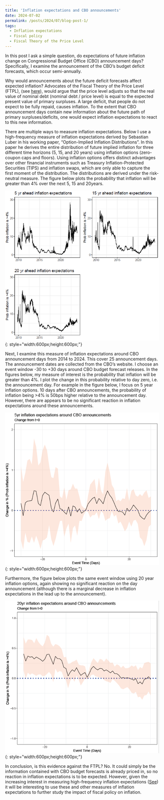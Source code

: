 ```yaml
---
title: 'Inflation expectations and CBO announcements'
date: 2024-07-02
permalink: /posts/2024/07/blog-post-1/
tags:
  - Inflation expectations
  - Fiscal policy
  - Fiscal Theory of the Price Level
---
```



In this post I ask a simple question, do expectations of future inflation change on Congressional Budget Office (CBO) announcement days? Specifically, I examine the announcement of the CBO’s budget deficit forecasts, which occur semi-annually. 

Why would announcements about the future deficit forecasts affect expected inflation? Advocates of the Fiscal Theory of the Price Level (FTPL), (see [here](https://johnhcochrane.blogspot.com/2024/01/fiscal-narratives-for-us-inflation.html)), would argue that the price level adjusts so that the real value of nominal debt (nominal debt / price level) is equal to the expected present value of primary surpluses. A large deficit, that people do not expect to be fully repaid, causes inflation. To the extent that CBO announcement days contain new information about the future path of primary surpluses/deficits, one would expect inflation expectations to react to this new information. 

There are multiple ways to measure inflation expectations. Below I use a high-frequency measure of inflation expectations derived by Sebastian Luber in his working paper, “Option-Implied Inflation Distributions”. In this paper he derives the entire distribution of future implied inflation for three different time horizons (5, 15, and 20 years) using inflation options (zero-coupon caps and floors). Using inflation options offers distinct advantages over other financial instruments such as Treasury Inflation-Protected Securities (TIPS) and inflation swaps, which are only able to capture the first moment of the distribution. The distributions are derived under the risk-neutral measure. The figure below plots the probability that inflation will be greater than 4% over the next 5, 15 and 20years. 

![Alt text](/assets/images/blog_1_fig_1.PNG){: style="width:600px;height:600px;"}

Next, I examine this measure of inflation expectations around CBO announcement days from 2014 to 2024. This cover 25 announcement days. The announcement dates are collected from the CBO’s website. I choose an event window -30 to +30 days around CBO budget forecast releases. In the figures below, my measure of interest is the probability that inflation will be greater than 4%.  I plot the change in this probability relative to day zero, i.e. the announcement day. For example in the figure below, I focus on 5 year inflation options. 10 days after CBO announcements, the probability of inflation being >4% is 50bps higher relative to the announcement day. However, there are appears to be no significant reaction in inflation expectations around these announcements. 

![Alt text](/assets/images/blog_1_fig_2.PNG){: style="width:600px;height:600px;"}

Furthermore, the figure below plots the same event window using 20 year inflation options, again showing no significant reaction on the day announcement (although there is a marginal decrease in inflation expectations in the lead up to the announcement).

![Alt text](/assets/images/blog_1_fig_3.PNG){: style="width:600px;height:600px;"}

In conclusion, is this evidence against the FTPL? No. It could simply be the information contained with CBO budget forecasts is already priced in, so no reaction in inflation expectations is to be expected. However, given the increasing interest in measuring high-frequency inflation expectations ([See](https://www.stlouisfed.org/on-the-economy/2024/jul/exploring-tail-risks-inflation-expectations?utm_source=Federal+Reserve+Bank+of+St.+Louis+Publications&utm_campaign=d81c841373-BlogAlert&utm_medium=email&utm_term=0_c572dedae2-d81c841373-236932454)) it will be interesting to use these and other measures of inflation expectations to further study the impact of fiscal policy on inflation.




